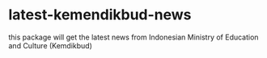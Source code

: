# latest-kemendikbud-news
this package will get the latest news from Indonesian Ministry of Education and Culture (Kemdikbud)
